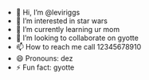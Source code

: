 - 👋 Hi, I’m @leviriggs
- 👀 I’m interested in star wars
- 🌱 I’m currently learning ur mom
- 💞️ I’m looking to collaborate on gyotte
- 📫 How to reach me call 12345678910
- 😄 Pronouns: dez
- ⚡ Fun fact: gyotte

<!---
leviriggs/leviriggs is a ✨ special ✨ repository because its `README.md` (this file) appears on your GitHub profile.
You can click the Preview link to take a look at your changes.
--->
